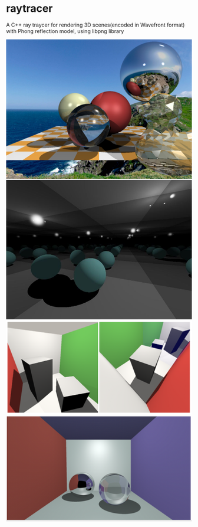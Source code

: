 # raytracer
A C++ ray traycer for rendering 3D scenes(encoded in Wavefront format) with Phong reflection model, using libpng library


![Alt text](images/1.jpg?raw=true)
![Alt text](images/2.jpg?raw=true)
![Alt text](images/3.png?raw=true)
![Alt text](images/4.png?raw=true)